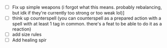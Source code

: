 - [ ] Fix up simple weapons (i forgot what this means. probably rebalancing, but idk if they're currently too strong or too weak lol)]
- [ ] think up counterspell (you can counterspell as a prepared action with a spell with at least 1 tag in common. there's a feat to be able to do it as a reaction)
- [ ] add size rules
- [ ] Add healing spir
